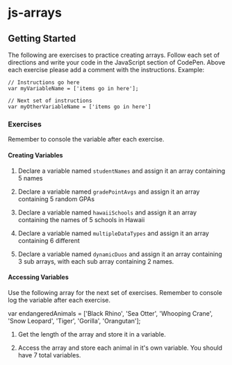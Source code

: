 # js-arrays

## Getting Started

The following are exercises to practice creating arrays. Follow each set of directions and write your code in the JavaScript section of CodePen. Above each exercise please add a comment with the instructions. Example:

```
// Instructions go here
var myVariableName = ['items go in here'];

// Next set of instructions
var myOtherVariableName = ['items go in here']
```

### Exercises

Remember to console the variable after each exercise.

#### Creating Variables

1.  Declare a variable named `studentNames` and assign it an array containing 5 names

2.  Declare a variable named `gradePointAvgs` and assign it an array containing 5 random GPAs

3.  Declare a variable named `hawaiiSchools` and assign it an array containing the names of 5 schools in Hawaii

4.  Declare a variable named `multipleDataTypes` and assign it an array containing 6 different

5.  Declare a variable named `dynamicDuos` and assign it an array containing 3 sub arrays, with each sub array containing 2 names.

#### Accessing Variables

Use the following array for the next set of exercises. Remember to console log the variable after each exercise.

var endangeredAnimals = ['Black Rhino', 'Sea Otter', 'Whooping Crane', 'Snow Leopard', 'Tiger', 'Gorilla', 'Orangutan'];

1.  Get the length of the array and store it in a variable.

2.  Access the array and store each animal in it's own variable. You should have 7 total variables.
